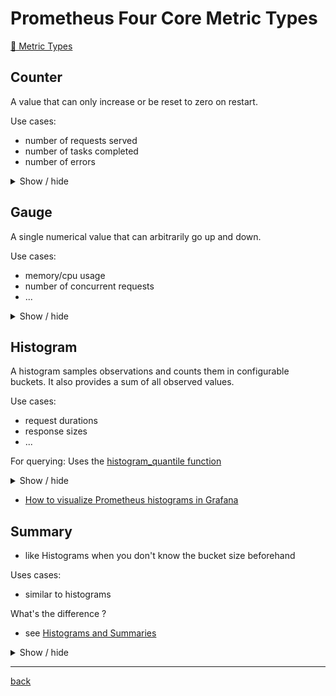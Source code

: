 # Prometheus Four Core Metric Types

[🔗 Metric Types](https://prometheus.io/docs/concepts/metric_types/#metric-types)

## Counter

A value that can only increase or be reset to zero on restart.

Use cases:
* number of requests served
* number of tasks completed
* number of errors

<details>
<summary>Show / hide</summary>

```shell
# HELP prometheus_tsdb_checkpoint_creations_total Total number of checkpoint creations attempted.
# TYPE prometheus_tsdb_checkpoint_creations_total counter
prometheus_tsdb_checkpoint_creations_total 0
```

</details>

## Gauge

A single numerical value that can arbitrarily go up and down.

Use cases:
* memory/cpu usage
* number of concurrent requests
* ...

<details>
<summary>Show / hide</summary>

```shell
# HELP go_goroutines Number of goroutines that currently exist.
# TYPE go_goroutines gauge
go_goroutines 34
```

</details>

## Histogram

A histogram samples observations and counts them in configurable buckets. 
It also provides a sum of all observed values.

Use cases:
* request durations
* response sizes
* ...

For querying: Uses the [histogram_quantile function](https://prometheus.io/docs/prometheus/latest/querying/functions/#histogram_quantile)

<details>
<summary>Show / hide</summary>

Example: Histogram metrics exposed by a Prometheus instance:

```shell
# HELP prometheus_http_request_duration_seconds Histogram of latencies for HTTP requests.
# TYPE prometheus_http_request_duration_seconds histogram
prometheus_http_request_duration_seconds_bucket{handler="/",le="0.1"} 25547
prometheus_http_request_duration_seconds_bucket{handler="/",le="0.2"} 26688
prometheus_http_request_duration_seconds_bucket{handler="/",le="0.4"} 27760
prometheus_http_request_duration_seconds_bucket{handler="/",le="1"} 28641
prometheus_http_request_duration_seconds_bucket{handler="/",le="3"} 28782
prometheus_http_request_duration_seconds_bucket{handler="/",le="8"} 28844
prometheus_http_request_duration_seconds_bucket{handler="/",le="20"} 28855
prometheus_http_request_duration_seconds_bucket{handler="/",le="60"} 28860
prometheus_http_request_duration_seconds_bucket{handler="/",le="120"} 28860
prometheus_http_request_duration_seconds_bucket{handler="/",le="+Inf"} 28860
prometheus_http_request_duration_seconds_sum{handler="/"} 1863.80491025699
prometheus_http_request_duration_seconds_count{handler="/"} 28860
```

</details>

* [How to visualize Prometheus histograms in Grafana](https://grafana.com/blog/2020/06/23/how-to-visualize-prometheus-histograms-in-grafana/)


## Summary

* like Histograms when you don't know the bucket size beforehand

Uses cases:
* similar to histograms

What's the difference ?

* see [Histograms and Summaries](https://prometheus.io/docs/practices/histograms/)


<details>
<summary>Show / hide</summary>

```shell
# HELP go_gc_duration_seconds A summary of the GC invocation durations.
# TYPE go_gc_duration_seconds summary
go_gc_duration_seconds{quantile="0"} 2.0397e-05
go_gc_duration_seconds{quantile="0.25"} 2.4165e-05
go_gc_duration_seconds{quantile="0.5"} 4.4332e-05
go_gc_duration_seconds{quantile="0.75"} 0.00021932
go_gc_duration_seconds{quantile="1"} 0.001155838
go_gc_duration_seconds_sum 0.001550392
go_gc_duration_seconds_count 7
```

</details>

---
[back](../overview.md)
